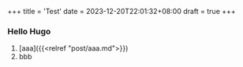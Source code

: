 +++
title = 'Test'
date = 2023-12-20T22:01:32+08:00
draft = true
+++

### Hello Hugo

1. [aaa]({{<relref "post/aaa.md">}})
2. bbb
